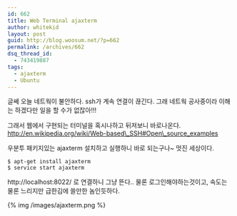 ```yaml
---
id: 662
title: Web Terminal ajaxterm
author: whitekid
layout: post
guid: http://blog.woosum.net/?p=662
permalink: /archives/662
dsq_thread_id:
  - 743419887
tags:
  - ajaxterm
  - Ubuntu
---
```

글쎄 오늘 네트웍이 불안하다. ssh가 계속 연결이 끊긴다. 그래 네트웍 공사중이라 이해는 하겠다만 일을 할 수가 없잖아!!!

그래서 웹에서 구현되는 터미널을 혹시나하고 뒤져보니 바로나온다. http://en.wikipedia.org/wiki/Web-based\_SSH#Open\_source_examples

우분투 패키지있는 ajaxterm 설치하고 실행하니 바로 되는구나~ 멋진 세상이다.

    $ apt-get install ajaxterm
    $ service start ajaxterm

http://localhost:8022/ 로 연결하니 그냥 뜬다.. 물론 로그인해야하는것이고, 속도는 물론 느리지만 급한김에 쓸만한 놈인듯하다.

{% img /images/ajaxterm.png %}